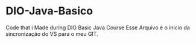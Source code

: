 # DIO-Java-Basico
Code that i Made during DIO Basic Java Course 
Esse Arquivo é o inicio da sincronização do VS para o meu GIT.

